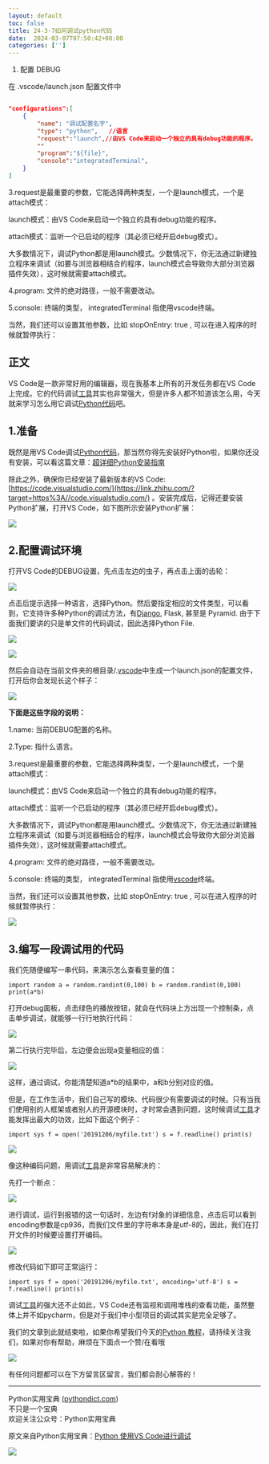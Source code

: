 ```yaml
---
layout: default
toc: false
title: 24-3-7如何调试python代码
date:  2024-03-07T07:50:42+08:00
categories: ['']
---
```



1. 配置 DEBUG

在 .vscode/launch.json 配置文件中

```json

"configurations":[
    {
        "name": "调试配置名字",
        "type": "python",   //语言
        "request":"launch",//由VS Code来启动一个独立的具有debug功能的程序。
        ""
        "program":"${file}",
        "console":"integratedTerminal",
    }
]
```

3.request是最重要的参数，它能选择两种类型，一个是launch模式，一个是attach模式：

launch模式：由VS Code来启动一个独立的具有debug功能的程序。

attach模式：监听一个已启动的程序（其必须已经开启debug模式）。

大多数情况下，调试Python都是用launch模式。少数情况下，你无法通过新建独立程序来调试（如要与浏览器相结合的程序，launch模式会导致你大部分浏览器插件失效），这时候就需要attach模式。

4.program: 文件的绝对路径，一般不需要改动。

5.console: 终端的类型， integratedTerminal 指使用vscode终端。

当然，我们还可以设置其他参数，比如 stopOnEntry: true , 可以在进入程序的时候就暂停执行：


## 正文

VS Code是一款非常好用的编辑器，现在我基本上所有的开发任务都在VS Code上完成。它的代码调试[工具](https://link.zhihu.com/?target=https%3A//pythondict.com/tag/tools/)其实也非常强大，但是许多人都不知道该怎么用，今天就来学习怎么用它调试[Python代码](https://link.zhihu.com/?target=https%3A//pythondict.com/tag/python%25e4%25bb%25a3%25e7%25a0%2581/)吧。

## 1.准备

既然是用VS Code调试[Python代码](https://link.zhihu.com/?target=https%3A//pythondict.com/tag/python%25e4%25bb%25a3%25e7%25a0%2581/)，那当然你得先安装好Python啦，如果你还没有安装，可以看这篇文章：[超详细Python安装指南](https://link.zhihu.com/?target=https%3A//pythondict.com/python-tutorials/how-to-install-python/)

除此之外，确保你已经安装了最新版本的VS Code: [https://code.visualstudio.com/](https://link.zhihu.com/?target=https%3A//code.visualstudio.com/) 。安装完成后，记得还要安装Python扩展，打开VS Code，如下图所示安装Python扩展：

![](https://pic4.zhimg.com/v2-d7841a05058a0ee91ebf06d00e24c64f_b.jpg)

## 2.配置调试环境

打开VS Code的DEBUG设置，先点击左边的虫子，再点击上面的齿轮：

![](https://pic3.zhimg.com/v2-0cd8bc6f52a9d7bc894015369bee3876_b.jpg)

点击后提示选择一种语言，选择Python。然后要指定相应的文件类型，可以看到，它支持许多种Python的调试方法，有[Django](https://link.zhihu.com/?target=https%3A//pythondict.com/tag/django/), Flask, 甚至是 Pyramid. 由于下面我们要讲的只是单文件的代码调试，因此选择Python File.

![](https://pic2.zhimg.com/v2-1623284037508432da83bfcdb0fcb621_b.jpg)

![](https://pic4.zhimg.com/v2-d5cd369b929734b31d156712572e8b7f_b.jpg)

然后会自动在当前文件夹的根目录/.[vscode](https://link.zhihu.com/?target=https%3A//pythondict.com/tag/vscode/)中生成一个launch.json的配置文件，打开后你会发现长这个样子：

![](https://pic4.zhimg.com/v2-26af09b2b29f3d83ab8cffe987fa602f_b.jpg)

**下面是这些字段的说明：**

1.name: 当前DEBUG配置的名称。

2.Type: 指什么语言。

3.request是最重要的参数，它能选择两种类型，一个是launch模式，一个是attach模式：

launch模式：由VS Code来启动一个独立的具有debug功能的程序。

attach模式：监听一个已启动的程序（其必须已经开启debug模式）。

大多数情况下，调试Python都是用launch模式。少数情况下，你无法通过新建独立程序来调试（如要与浏览器相结合的程序，launch模式会导致你大部分浏览器插件失效），这时候就需要attach模式。

4.program: 文件的绝对路径，一般不需要改动。

5.console: 终端的类型， integratedTerminal 指使用[vscode](https://link.zhihu.com/?target=https%3A//pythondict.com/tag/vscode/)终端。

当然，我们还可以设置其他参数，比如 stopOnEntry: true , 可以在进入程序的时候就暂停执行：

![](https://pic4.zhimg.com/v2-b413638df8c305c89a66fad23c6dec83_b.jpg)

## 3.编写一段调试用的代码

我们先随便编写一串代码，来演示怎么查看变量的值：

```text
import random a = random.randint(0,100) b = random.randint(0,100) print(a*b)
```

打开debug面板，点击绿色的播放按钮，就会在代码块上方出现一个控制条，点击单步调试，就能够一行行地执行代码：

![](https://pic4.zhimg.com/v2-13bf45c675a88f8bc108d3c0b4a01943_b.jpg)

第二行执行完毕后，左边便会出现a变量相应的值：

![](https://pic3.zhimg.com/v2-06bb8a539f959bccc300ea34ca06c3d6_b.jpg)

这样，通过调试，你能清楚知道a\*b的结果中，a和b分别对应的值。

但是，在工作生活中，我们自己写的模块、代码很少有需要调试的时候。只有当我们使用别的人框架或者别人的开源模块时，才时常会遇到问题，这时候调试[工具](https://link.zhihu.com/?target=https%3A//pythondict.com/tag/tools/)才能发挥出最大的功效，比如下面这个例子：

```text
import sys f = open('20191206/myfile.txt') s = f.readline() print(s)
```

![](https://pic4.zhimg.com/v2-73c52038ae9b2b87c9161484b0b41c2f_b.png)

像这种编码问题，用调试[工具](https://link.zhihu.com/?target=https%3A//pythondict.com/tag/tools/)是非常容易解决的：

先打一个断点：

![](https://pic1.zhimg.com/v2-d4036b3484506ce1e9c967ea0fbfc018_b.jpg)

进行调试，运行到报错的这一句话时，左边有f对象的详细信息，点击后可以看到encoding参数是cp936，而我们文件里的字符串本身是utf-8的，因此，我们在打开文件的时候要设置打开编码。

![](https://pic1.zhimg.com/v2-b5130c037ba9d1699fcfd4cf6110386c_b.jpg)

修改代码如下即可正常运行：

```text
import sys f = open('20191206/myfile.txt', encoding='utf-8') s = f.readline() print(s)
```

调试[工具](https://link.zhihu.com/?target=https%3A//pythondict.com/tag/tools/)的强大还不止如此，VS Code还有监视和调用堆栈的查看功能，虽然整体上并不如pycharm，但是对于我们中小型项目的调试其实是完全足够了。

我们的文章到此就结束啦，如果你希望我们今天的[Python 教程](https://link.zhihu.com/?target=https%3A//pythondict.com/)，请持续关注我们，如果对你有帮助，麻烦在下面点一个赞/在看哦

![](https://pic2.zhimg.com/v2-2fdaf428edaeb4f721adafe872ef656d_b.gif)

有任何问题都可以在下方留言区留言，我们都会耐心解答的！

___

Python实用宝典 [(pythondict.com](https://link.zhihu.com/?target=http%3A//pythondict.com/))  
不只是一个宝典  
欢迎关注公众号：Python实用宝典

原文来自Python实用宝典：[Python 使用VS Code进行调试](https://link.zhihu.com/?target=https%3A//pythondict.com/python-solution/python-vscode-debug/)

![](https://pic1.zhimg.com/v2-81bbd65d215053e43ba0d4911db8a1cc_b.jpg)